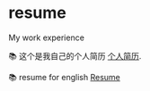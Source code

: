 # resume
My work experience

📚 这个是我自己的个人简历 [个人简历](https://github.com/ssh022-s/resume/blob/main/resume_index.md).

📚 resume for english [Resume](https://github.com/ssh022-s/resume/blob/main/ResumeForEnglish.md)
